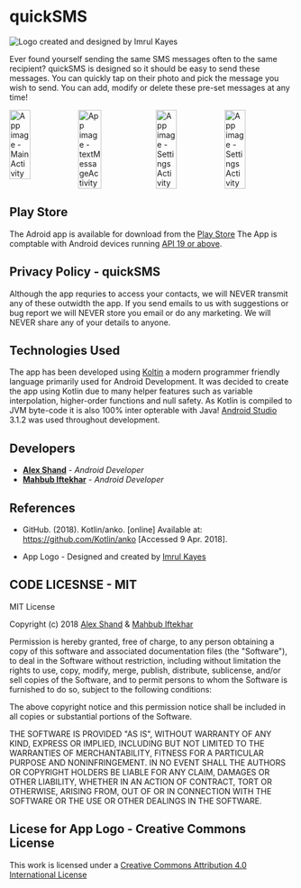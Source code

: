 # quickSMS


![Logo created and designed by Imrul Kayes](https://user-images.githubusercontent.com/37498811/40734231-a47ec39e-6459-11e8-8beb-1bfc5500b87a.png)

Ever found yourself sending the same SMS messages often to the same recipient? quickSMS is designed so it should be easy to send these messages. You can quickly tap on their photo and pick the message you wish to send. You can add, modify or delete these pre-set messages at any time!


<div style="display:flex;">
<img alt="App image - MainActivity" src="/APPIMAGES/mainScreen.png" width="30%">
<img alt="App image - textMessageActivity" src="/APPIMAGES/textMessageActivity.png" width="30%">
<img alt="App image - SettingsActivity" src="/APPIMAGES/setting.png" width="30%">
<img alt="App image - SettingsActivity" src="/APPIMAGES/settings2.png" width="30%">


</div>

## Play Store
The Adroid app is available for download from the [Play Store](https://play.google.com/store/apps/detailsid=quick.sms.quicksmsLaunch) The App is comptable with Android devices running [API 19 or above](https://source.android.com/setup/start/build-numbers). 

## Privacy Policy - quickSMS
Although the app requries to access your contacts, we will NEVER transmit any of these outwidth the app. If you send emails to us with suggestions or bug report we will NEVER store you email or do any marketing. We will NEVER share any of your details to anyone. 

## Technologies Used 
The app has been developed using [Koltin](https://kotlinlang.org/) a modern programmer friendly language primarily used for Android Development. It was decided to create the app using Kotlin due to many helper features such as variable interpolation, higher-order functions and null safety. As Kotlin is compiled to JVM byte-code it is also 100% inter opterable with Java! [Android Studio](https://developer.android.com/studio/) 3.1.2 was used throughout development.

## Developers

* **[Alex Shand](https://github.com/Alex-Shand)** - *Android Developer* 
* **[Mahbub Iftekhar](https://www.mahbubiftekhar.co.uk/)** - *Android Developer*


## References

* GitHub. (2018). Kotlin/anko. [online] Available at: https://github.com/Kotlin/anko [Accessed 9 Apr. 2018].

* App Logo - Designed and created by [Imrul Kayes](https://github.com/saifulfrank)

## CODE LICESNSE - MIT

MIT License

Copyright (c) 2018 [Alex Shand](https://github.com/alex-shand) & [Mahbub Iftekhar](https://www.mahbubiftekhar.co.uk/) 

Permission is hereby granted, free of charge, to any person obtaining a copy
of this software and associated documentation files (the "Software"), to deal
in the Software without restriction, including without limitation the rights
to use, copy, modify, merge, publish, distribute, sublicense, and/or sell
copies of the Software, and to permit persons to whom the Software is
furnished to do so, subject to the following conditions:

The above copyright notice and this permission notice shall be included in all
copies or substantial portions of the Software.

THE SOFTWARE IS PROVIDED "AS IS", WITHOUT WARRANTY OF ANY KIND, EXPRESS OR
IMPLIED, INCLUDING BUT NOT LIMITED TO THE WARRANTIES OF MERCHANTABILITY,
FITNESS FOR A PARTICULAR PURPOSE AND NONINFRINGEMENT. IN NO EVENT SHALL THE
AUTHORS OR COPYRIGHT HOLDERS BE LIABLE FOR ANY CLAIM, DAMAGES OR OTHER
LIABILITY, WHETHER IN AN ACTION OF CONTRACT, TORT OR OTHERWISE, ARISING FROM,
OUT OF OR IN CONNECTION WITH THE SOFTWARE OR THE USE OR OTHER DEALINGS IN THE
SOFTWARE.

## Licese for App Logo - Creative Commons License
This work is licensed under a [Creative Commons Attribution 4.0 International License](https://creativecommons.org/licenses/by/4.0/)
